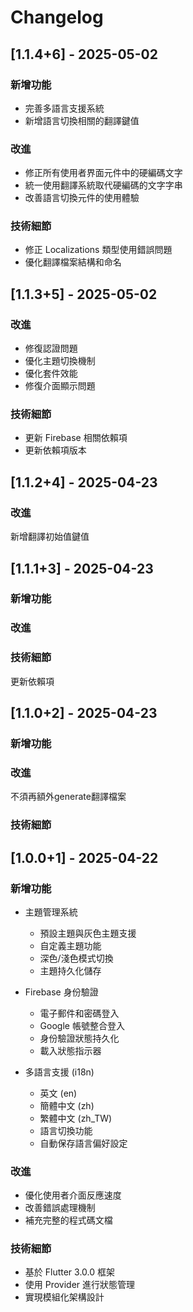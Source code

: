 # Changelog

## [1.1.4+6] - 2025-05-02

### 新增功能
* 完善多語言支援系統
* 新增語言切換相關的翻譯鍵值

### 改進
* 修正所有使用者界面元件中的硬編碼文字
* 統一使用翻譯系統取代硬編碼的文字字串
* 改善語言切換元件的使用體驗

### 技術細節
* 修正 Localizations 類型使用錯誤問題
* 優化翻譯檔案結構和命名

## [1.1.3+5] - 2025-05-02

### 改進
* 修復認證問題
* 優化主題切換機制
* 優化套件效能
* 修復介面顯示問題

### 技術細節
* 更新 Firebase 相關依賴項
* 更新依賴項版本

## [1.1.2+4] - 2025-04-23

### 改進
新增翻譯初始值鍵值

## [1.1.1+3] - 2025-04-23

### 新增功能

### 改進

### 技術細節
更新依賴項

## [1.1.0+2] - 2025-04-23

### 新增功能

### 改進
不須再額外generate翻譯檔案

### 技術細節

## [1.0.0+1] - 2025-04-22

### 新增功能
* 主題管理系統
  - 預設主題與灰色主題支援
  - 自定義主題功能
  - 深色/淺色模式切換
  - 主題持久化儲存

* Firebase 身份驗證
  - 電子郵件和密碼登入
  - Google 帳號整合登入
  - 身份驗證狀態持久化
  - 載入狀態指示器

* 多語言支援 (i18n)
  - 英文 (en)
  - 簡體中文 (zh)
  - 繁體中文 (zh_TW)
  - 語言切換功能
  - 自動保存語言偏好設定

### 改進
* 優化使用者介面反應速度
* 改善錯誤處理機制
* 補充完整的程式碼文檔

### 技術細節
* 基於 Flutter 3.0.0 框架
* 使用 Provider 進行狀態管理
* 實現模組化架構設計
